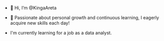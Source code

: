 - 👋 Hi, I’m @KingaAreta

- 🌱 Passionate about personal growth and continuous
learning, I eagerly acquire new skills each day!
-  I'm currently learning for a job as a data analyst.


<!---
KingaAreta/KingaAreta is a ✨ special ✨ repository because its `README.md` (this file) appears on your GitHub profile.
You can click the Preview link to take a look at your changes.
--->
